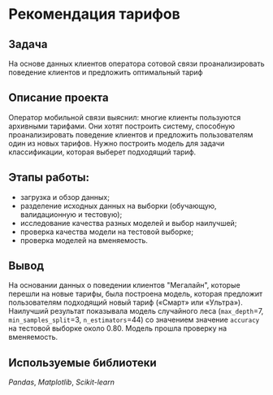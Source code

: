 # Рекомендация тарифов
## Задача
На основе данных клиентов оператора сотовой связи проанализировать поведение клиентов и предложить оптимальный тариф
## Описание проекта
Оператор мобильной связи выяснил: многие клиенты пользуются архивными тарифами. Они хотят построить систему, способную проанализировать поведение клиентов и предложить пользователям один из новых тарифов. Нужно построить модель для задачи классификации, которая выберет подходящий тариф. 
## Этапы работы:
* загрузка и обзор данных;
* разделение исходных данных на выборки (обучающую, валидационную и тестовую);
* исследование качества разных моделей и выбор наилучшей;
* проверка качества модели на тестовой выборке;
* проверка моделей на вменяемость.
## Вывод
На основании данных о поведении клиентов "Мегалайн", которые перешли на новые тарифы, была построена модель, которая предложит пользователям подходящий новый тариф («Смарт» или «Ультра»). Наилучший результат показывала модель случайного леса (`max_depth`=7, `min_samples_split`=3, `n_estimators`=44) со значением значение `accuracy` на тестовой выборке около 0.80. Модель прошла проверку на вменяемость.
## Используемые библиотеки
*Pandas*, *Matplotlib*, *Scikit-learn*

